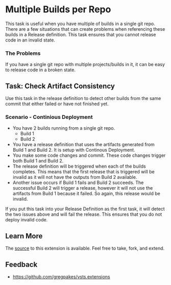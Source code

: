 # Multiple Builds per Repo

This task is useful when you have multiple of builds in a single git repo.  There are a few situations that can create problems when referencing these builds in a Release definition.  This task ensures that you cannot release code in an invalid state.

### The Problems

If you have a single git repo with multiple projects/builds in it, it can be easy to release code in a broken state.

## Task: Check Artifact Consistency

Use this task in the release definition to detect other builds from the same commit that either failed or have not finished yet.

### Scenario - Continious Deployment

- You have 2 builds running from a single git repo.
    - Build 1
    - Build 2
- You have a release definition that uses the artifacts generated from Build 1 and Build 2.  It is setup with Continous Deployment.
- You make some code changes and commit.  These code changes trigger both Build 1 and Build 2.  
- The release definition will be triggered when each of the builds completes.  This means that the first release that is triggered will be invalid as it will not have the outputs from Build 2 available.
- Another issue occurs if Build 1 fails and Build 2 succeeds.  The successful Build 2 will trigger a release, however it will not use the artifacts from Build 1 because it failed.  So again, this release would be invalid.

If you put this task into your Release Definition as the first task, it will detect the two issues above and will fail the release.  This ensures that you do not deploy invalid code.

## Learn More

The [source](https://github.com/gregpakes/vsts.extensions) to this extension is available. Feel free to take, fork, and extend.

## Feedback ##
- https://github.com/gregpakes/vsts.extensions
